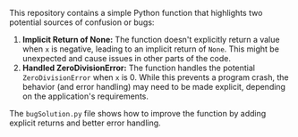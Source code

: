 This repository contains a simple Python function that highlights two potential sources of confusion or bugs:

1. **Implicit Return of None:** The function doesn't explicitly return a value when `x` is negative, leading to an implicit return of `None`. This might be unexpected and cause issues in other parts of the code.
2. **Handled ZeroDivisionError:**  The function handles the potential `ZeroDivisionError` when `x` is 0. While this prevents a program crash, the behavior (and error handling) may need to be made explicit, depending on the application's requirements.

The `bugSolution.py` file shows how to improve the function by adding explicit returns and better error handling.